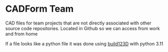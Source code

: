 # CADForm Team
CAD files for team projects that are not directly associated with other source code repositories.
Located in Github so we can access from work and from home

If a file looks like a python file it was done using [build123D](https://github.com/gumyr/build123d) with python 3.11

